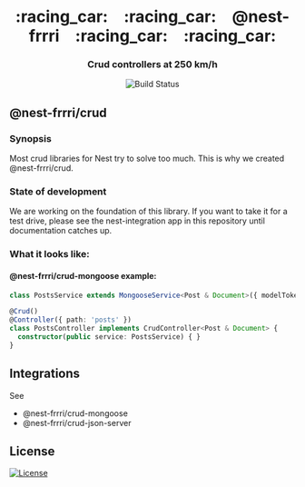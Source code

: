 <h1 align="center">
    :racing_car: :racing_car: @nest-frrri :racing_car: :racing_car:<br>
</h1>

<h3 align="center">Crud controllers at 250 km/h</h3>

<p align="center">
    <img src="https://travis-ci.com/bitflut/ng-frrri.svg?branch=master" title="Build Status">
</p>

## @nest-frrri/crud

### Synopsis

Most crud libraries for Nest try to solve too much. This is why we created @nest-frrri/crud.

### State of development

We are working on the foundation of this library. If you want to take it for a test drive, please see the nest-integration app in this repository until documentation catches up.

### What it looks like:

#### @nest-frrri/crud-mongoose example:

```typescript
class PostsService extends MongooseService<Post & Document>({ modelToken: 'Post' }) { }

@Crud()
@Controller({ path: 'posts' })
class PostsController implements CrudController<Post & Document> {
  constructor(public service: PostsService) { }
}
```

## Integrations

See
- @nest-frrri/crud-mongoose
- @nest-frrri/crud-json-server

## License

[![License](http://img.shields.io/:license-mit-blue.svg?style=flat-square)](http://badges.mit-license.org)
